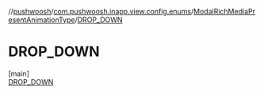 //[pushwoosh](../../../../index.md)/[com.pushwoosh.inapp.view.config.enums](../../index.md)/[ModalRichMediaPresentAnimationType](../index.md)/[DROP_DOWN](index.md)

# DROP_DOWN

[main]\
[DROP_DOWN](index.md)

